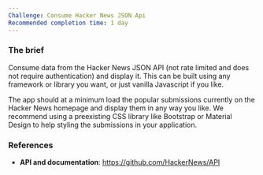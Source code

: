 ```yaml
---
Challenge: Consume Hacker News JSON Api
Recommended completion time: 1 day
---
```


### The brief

Consume data from the Hacker News JSON API (not rate limited and does not require authentication) and display it. This can be built using any framework or library you want, or just vanilla Javascript if you like.

The app should at a minimum load the popular submissions currently on the Hacker News homepage and display them in any way you like. We recommend using a preexisting CSS library like Bootstrap or Material Design to help styling the submissions in your application.

### References

- **API and documentation**: https://github.com/HackerNews/API
